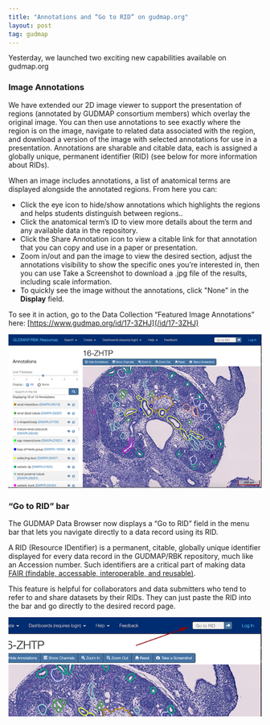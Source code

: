 ```yaml
---
title: "Annotations and “Go to RID” on gudmap.org"
layout: post
tag: gudmap
---
```


Yesterday, we launched two exciting new capabilities available on gudmap.org

### Image Annotations

We have extended our 2D image viewer to support the presentation of regions (annotated by GUDMAP consortium members) which overlay the original image. You can then use annotations to see exactly where the region is on the image,  navigate to related data associated with the region, and download a version of the image with selected annotations for use in a presentation. Annotations are sharable and citable data, each is assigned a globally unique, permanent identifier (RID) (see below for more information about RIDs).

When an image includes annotations, a list of anatomical terms are displayed alongside the annotated regions. From here you can:
* Click the eye icon to hide/show annotations which highlights the regions and helps students distinguish between regions..
* Click the anatomical term’s ID to view more details about the term and any available data in the repository.
* Click the Share Annotation icon to view a citable link for that annotation that you can copy and use in a paper or presentation.
* Zoom in/out and pan the image to view the desired section, adjust the annotations visibility to show the specific ones you’re interested in, then you can use Take a Screenshot to download a .jpg file of the results, including scale information.
* To quickly see the image without the annotations, click "None" in the **Display** field.

To see it in action, go to the Data Collection “Featured Image Annotations” here:
[https://www.gudmap.org/id/17-3ZHJ](/id/17-3ZHJ)

![screenshot of annotation example](/assets/img/news/annotation-example.png)

### “Go to RID” bar

The GUDMAP Data Browser now displays a “Go to RID” field in the menu bar that lets you navigate directly to a data record using its RID.

A RID (Resource IDentifier) is a permanent, citable, globally unique identifier displayed for every data record in the GUDMAP/RBK repository, much like an Accession number. Such identifiers are a critical part of making data [FAIR (findable, accessable, interoperable, and reusable)](https://www.nature.com/articles/sdata201618).

This feature is helpful for collaborators and data submitters who tend to refer to and share datasets by their RIDs. They can just paste the RID into the bar and go directly to the desired record page.

![screenshot of "Go to RID" bar](/assets/img/news/gotorid-example.png)
